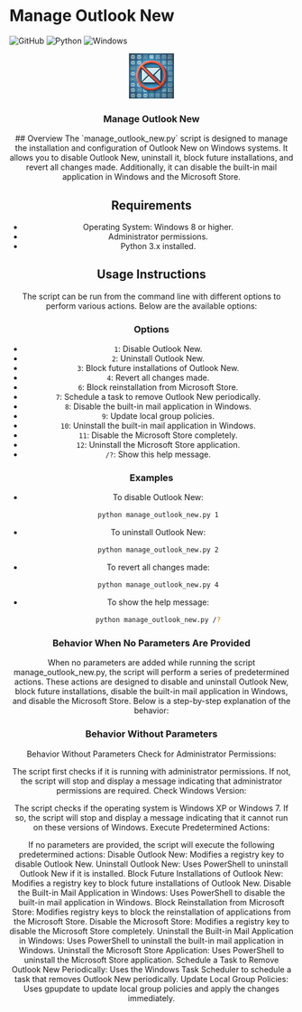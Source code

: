 # Manage Outlook New

![GitHub](https://img.shields.io/badge/GitHub-100000?style=for-the-badge&logo=github&logoColor=white)
![Python](https://img.shields.io/badge/Python-3776AB?style=for-the-badge&logo=python&logoColor=white)
![Windows](https://img.shields.io/badge/Windows-0078D6?style=for-the-badge&logo=windows&logoColor=white)
<!-- PROJECT LOGO --> 
<div align="center"> <img src="images/icon.png" alt="ManageOutlook" width="80" height="80"><h3 align="center">Manage Outlook New</h3> <p align="center"> 
## Overview
The `manage_outlook_new.py` script is designed to manage the installation and configuration of Outlook New on Windows systems. It allows you to disable Outlook New, uninstall it, block future installations, and revert all changes made. Additionally, it can disable the built-in mail application in Windows and the Microsoft Store.

## Requirements
- Operating System: Windows 8 or higher.
- Administrator permissions.
- Python 3.x installed.

## Usage Instructions
The script can be run from the command line with different options to perform various actions. Below are the available options:

### Options
- `1`: Disable Outlook New.
- `2`: Uninstall Outlook New.
- `3`: Block future installations of Outlook New.
- `4`: Revert all changes made.
- `6`: Block reinstallation from Microsoft Store.
- `7`: Schedule a task to remove Outlook New periodically.
- `8`: Disable the built-in mail application in Windows.
- `9`: Update local group policies.
- `10`: Uninstall the built-in mail application in Windows.
- `11`: Disable the Microsoft Store completely.
- `12`: Uninstall the Microsoft Store application.
- `/?`: Show this help message.

### Examples
- To disable Outlook New:
  ```sh
  python manage_outlook_new.py 1
- To uninstall Outlook New:
  ```sh
  python manage_outlook_new.py 2
- To revert all changes made:
  ```sh
  python manage_outlook_new.py 4
- To show the help message:
  ```sh
  python manage_outlook_new.py /?
### Behavior When No Parameters Are Provided

When no parameters are added while running the script manage_outlook_new.py, the script will perform a series of predetermined actions. These actions are designed to disable and uninstall Outlook New, block future installations, disable the built-in mail application in Windows, and disable the Microsoft Store. Below is a step-by-step explanation of the behavior:
### Behavior Without Parameters
Behavior Without Parameters
Check for Administrator Permissions:

The script first checks if it is running with administrator permissions. If not, the script will stop and display a message indicating that administrator permissions are required.
Check Windows Version:

The script checks if the operating system is Windows XP or Windows 7. If so, the script will stop and display a message indicating that it cannot run on these versions of Windows.
Execute Predetermined Actions:

If no parameters are provided, the script will execute the following predetermined actions:
Disable Outlook New: Modifies a registry key to disable Outlook New.
Uninstall Outlook New: Uses PowerShell to uninstall Outlook New if it is installed.
Block Future Installations of Outlook New: Modifies a registry key to block future installations of Outlook New.
Disable the Built-in Mail Application in Windows: Uses PowerShell to disable the built-in mail application in Windows.
Block Reinstallation from Microsoft Store: Modifies registry keys to block the reinstallation of applications from the Microsoft Store.
Disable the Microsoft Store: Modifies a registry key to disable the Microsoft Store completely.
Uninstall the Built-in Mail Application in Windows: Uses PowerShell to uninstall the built-in mail application in Windows.
Uninstall the Microsoft Store Application: Uses PowerShell to uninstall the Microsoft Store application.
Schedule a Task to Remove Outlook New Periodically: Uses the Windows Task Scheduler to schedule a task that removes Outlook New periodically.
Update Local Group Policies: Uses gpupdate to update local group policies and apply the changes immediately.
